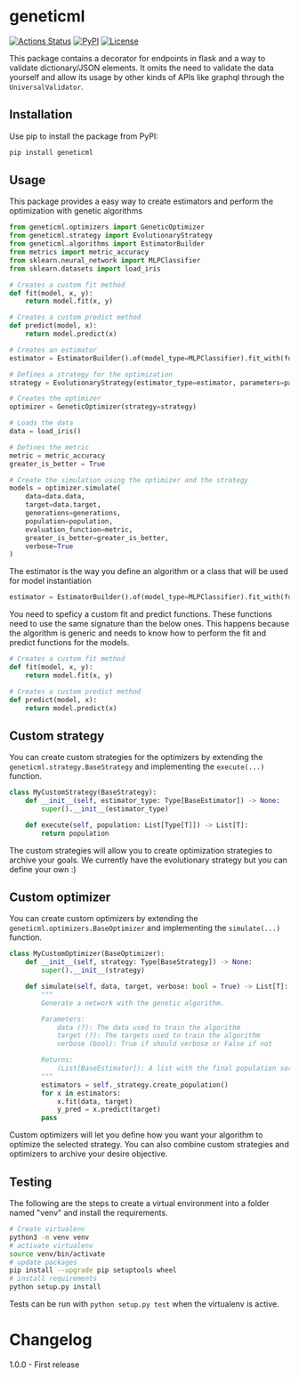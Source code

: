 # geneticml

[![Actions Status](https://github.com/albarsil/geneticml/workflows/Tests/badge.svg?branch=master)](https://github.com/albarsil/geneticml/actions/workflows/tests.yml)
[![PyPI](https://img.shields.io/pypi/v/geneticml?color=g)](https://pypi.org/project/geneticml/)
[![License](https://img.shields.io/badge/license-MIT-purple)](https://github.com/albarsil/geneticml/blob/master/LICENSE)

This package contains a decorator for endpoints in flask and a way to validate dictionary/JSON elements. 
It omits the need to validate the data yourself and allow its usage by other kinds of APIs like graphql through the `UniversalValidator`.

## Installation

Use pip to install the package from PyPI:

```bash
pip install geneticml
```

## Usage

This package provides a easy way to create estimators and perform the optimization with genetic algorithms

```python
from geneticml.optimizers import GeneticOptimizer
from geneticml.strategy import EvolutionaryStrategy
from geneticml.algorithms import EstimatorBuilder
from metrics import metric_accuracy
from sklearn.neural_network import MLPClassifier
from sklearn.datasets import load_iris

# Creates a custom fit method
def fit(model, x, y):
    return model.fit(x, y)

# Creates a custom predict method
def predict(model, x):
    return model.predict(x)

# Creates an estimator
estimator = EstimatorBuilder().of(model_type=MLPClassifier).fit_with(func=fit).predict_with(func=predict).build()

# Defines a strategy for the optimization
strategy = EvolutionaryStrategy(estimator_type=estimator, parameters=parameters, retain=0.4, random_select=0.1, mutate_chance=0.2, max_children=2)

# Creates the optimizer
optimizer = GeneticOptimizer(strategy=strategy)

# Loads the data
data = load_iris()

# Defines the metric
metric = metric_accuracy
greater_is_better = True

# Create the simulation using the optimizer and the strategy
models = optimizer.simulate(
    data=data.data, 
    target=data.target,
    generations=generations,
    population=population,
    evaluation_function=metric,
    greater_is_better=greater_is_better,
    verbose=True
)
```

The estimator is the way you define an algorithm or a class that will be used for model instantiation

```python
estimator = EstimatorBuilder().of(model_type=MLPClassifier).fit_with(func=fit).predict_with(func=predict).build()
```

You need to speficy a custom fit and predict functions. These functions need to use the same signature than the below ones. This happens because the algorithm is generic and needs to know how to perform the fit and predict functions for the models.

```python
# Creates a custom fit method
def fit(model, x, y):
    return model.fit(x, y)

# Creates a custom predict method
def predict(model, x):
    return model.predict(x)
```

## Custom strategy

You can create custom strategies for the optimizers by extending the `geneticml.strategy.BaseStrategy` and implementing the `execute(...)` function.

```python
class MyCustomStrategy(BaseStrategy):
    def __init__(self, estimator_type: Type[BaseEstimator]) -> None:
        super().__init__(estimator_type)

    def execute(self, population: List[Type[T]]) -> List[T]:
        return population
```

The custom strategies will allow you to create optimization strategies to archive your goals. We currently have the evolutionary strategy but you can define your own :)

## Custom optimizer

You can create custom optimizers by extending the `geneticml.optimizers.BaseOptimizer` and implementing the `simulate(...)` function.

```python
class MyCustomOptimizer(BaseOptimizer):
    def __init__(self, strategy: Type[BaseStrategy]) -> None:
        super().__init__(strategy)

    def simulate(self, data, target, verbose: bool = True) -> List[T]:
        """
        Generate a network with the genetic algorithm.

        Parameters:
            data (?): The data used to train the algorithm
            target (?): The targets used to train the algorithm
            verbose (bool): True if should verbose or False if not

        Returns:
            (List[BaseEstimator]): A list with the final population sorted by their loss
        """
        estimators = self._strategy.create_population()
        for x in estimators:
            x.fit(data, target)
            y_pred = x.predict(target)
        pass 
```

Custom optimizers will let you define how you want your algorithm to optimize the selected strategy. You can also combine custom strategies and optimizers to archive your desire objective.


## Testing

The following are the steps to create a virtual environment into a folder named "venv" and install the requirements.

```bash
# Create virtualenv
python3 -m venv venv
# activate virtualenv
source venv/bin/activate
# update packages
pip install --upgrade pip setuptools wheel
# install requirements
python setup.py install
```

Tests can be run with `python setup.py test` when the virtualenv is active.

# Changelog

1.0.0 - First release
